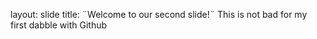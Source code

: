 layout: slide
title: ¨Welcome to our second slide!¨
This is not bad for my first dabble with Github
